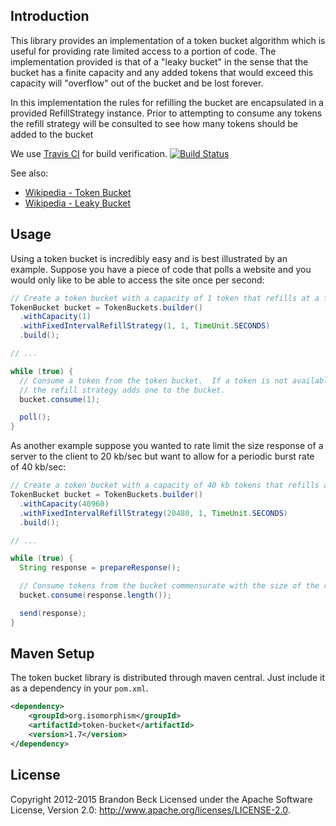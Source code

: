 Introduction
------------
This library provides an implementation of a token bucket algorithm which is useful for providing rate limited access
to a portion of code.  The implementation provided is that of a "leaky bucket" in the sense that the bucket has a finite
capacity and any added tokens that would exceed this capacity will "overflow" out of the bucket and be lost forever.

In this implementation the rules for refilling the bucket are encapsulated in a provided RefillStrategy instance.  Prior
to attempting to consume any tokens the refill strategy will be consulted to see how many tokens should be added to the
bucket

We use [Travis CI](http://about.travis-ci.org) for build verification.  [![Build Status](https://secure.travis-ci.org/bbeck/token-bucket.png?branch=master)](http://travis-ci.org/bbeck/token-bucket)

See also:

* [Wikipedia - Token Bucket](http://en.wikipedia.org/wiki/Token_bucket)
* [Wikipedia - Leaky Bucket](http://en.wikipedia.org/wiki/Leaky_bucket)

Usage
-----
Using a token bucket is incredibly easy and is best illustrated by an example.  Suppose you have a piece of code that
polls a website and you would only like to be able to access the site once per second:

```java
// Create a token bucket with a capacity of 1 token that refills at a fixed interval of 1 token/sec.
TokenBucket bucket = TokenBuckets.builder()
  .withCapacity(1)
  .withFixedIntervalRefillStrategy(1, 1, TimeUnit.SECONDS)
  .build();

// ...

while (true) {
  // Consume a token from the token bucket.  If a token is not available this method will block until
  // the refill strategy adds one to the bucket.
  bucket.consume(1);

  poll();
}
```

As another example suppose you wanted to rate limit the size response of a server to the client to 20 kb/sec but want to
allow for a periodic burst rate of 40 kb/sec:

```java
// Create a token bucket with a capacity of 40 kb tokens that refills at a fixed interval of 20 kb tokens per second
TokenBucket bucket = TokenBuckets.builder()
  .withCapacity(40960)
  .withFixedIntervalRefillStrategy(20480, 1, TimeUnit.SECONDS)
  .build();

// ...

while (true) {
  String response = prepareResponse();

  // Consume tokens from the bucket commensurate with the size of the response
  bucket.consume(response.length());

  send(response);
}
```

Maven Setup
-----------
The token bucket library is distributed through maven central.  Just include it as a dependency in your ```pom.xml```.

```xml
<dependency>
    <groupId>org.isomorphism</groupId>
    <artifactId>token-bucket</artifactId>
    <version>1.7</version>
</dependency>
```

License
-------
Copyright 2012-2015 Brandon Beck
Licensed under the Apache Software License, Version 2.0: <http://www.apache.org/licenses/LICENSE-2.0>.
